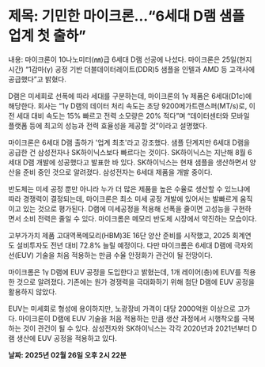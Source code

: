 # **제목: 기민한 마이크론…“6세대 D램 샘플 업계 첫 출하”**

  내용: 마이크론이 10나노미터(㎚)급 6세대 D램 선공에 나섰다. 마이크론은 25일(현지시간) “1감마(γ) 공정 기반 더블데이터레이트(DDR)5 샘플을 인텔과 AMD 등 고객사에 공급했다”고 밝혔다.

D램은 미세회로 선폭에 따라 세대를 구분하는데, 마이크론의 1γ 제품은 6세대(D1c)에 해당한다. 회사는 “1γ D램의 데이터 처리 속도는 초당 9200메가트랜스퍼(MT/s)로, 이전 세대 대비 속도는 15% 빠르고 전력 소모량은 20% 적다”며 “데이터센터와 모바일 플랫폼 등에 최고의 성능과 전력 효율성을 제공할 것”이라고 설명했다.

마이크론은 6세대 D램 출하가 '업계 최초'라고 강조했다. 샘플 단계지만 6세대 D램을 공급한 건 삼성전자나 SK하이닉스보다 빠르다는 것이다. SK하이닉스는 지난해 8월 6세대 D램 개발에 성공했다고 발표한 바 있다. SK하이닉스는 현재 샘플을 생산하면서 양산을 준비 중인 것으로 알려졌다. 삼성전자는 6세대 제품을 개발 중이다.

반도체는 미세 공정 뿐만 아니라 누가 더 많은 제품을 높은 수율로 생산할 수 있느냐에 따라 경쟁력이 결정되는데, 마이크론은 최소 미세 공정 개발에 있어서는 발빠르게 움직이고 있는 것으로 평가된다. D램에 미세공정을 적용해 선폭을 줄이면 고성능을 구현하면서 소비 전력은 줄일 수 있다. 마이크롬은 메모리 반도체 시장에서 약진하는 모습이다.

고부가가치 제품 고대역폭메모리(HBM)3E 16단 양산 준비를 시작했고, 2025 회계연도 설비투자도 전년 대비 72.8% 늘릴 예정이다. 다만 마이크롬은 6세대 D램에 극자외선(EUV) 기술을 처음 적용하는 만큼 수율 안정화가 관건이 될 전망이다.

마이크롬은 1γ D램에 EUV 공정을 도입한다고 밝혔는데, 1개 레이어(층)에 EUV를 적용한 것으로 알려졌다. 기존에는 원가 경쟁력을 극대화하기 위해 첨단 D램에 EUV 공정을 활용하지 않았다.

EUV는 미세회로 형성에 용이하지만, 노광장비 가격이 대당 2000억원 이상으로 고가다. 마이크론이 D램에 EUV 기술을 처음 적용하는 만큼 생산 과정에서 시행착오를 극복하는 것이 관건이 될 수 있다. 삼성전자와 SK하이닉스는 각각 2020년과 2021년부터 D램 생산에 EUV 공정을 적용하고 있다.

  **날짜: 2025년 02월 26일 오후 2시 22분**